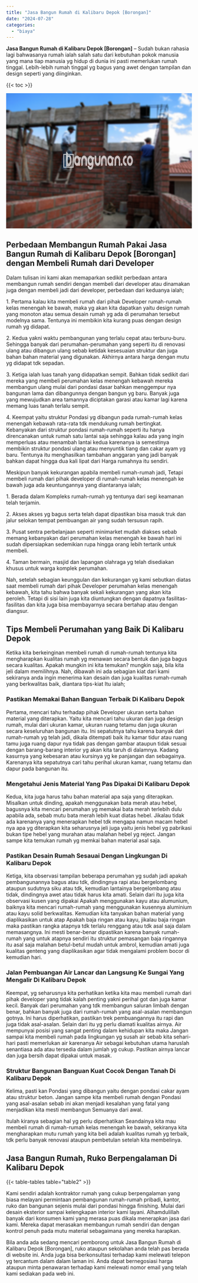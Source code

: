 ```yaml
---
title: "Jasa Bangun Rumah di Kalibaru Depok [Borongan]"
date: "2024-07-28"
categories: 
  - "biaya"
---
```


**Jasa Bangun Rumah di Kalibaru Depok \[Borongan\]** – Sudah bukan rahasia lagi bahwasanya rumah ialah salah satu dari kebutuhan pokok manusia yang mana tiap manusia yg hidup di dunia ini pasti memerlukan rumah tinggal. Lebih-lebih rumah tinggal yg bagus yang awet dengan tampilan dan design seperti yang diinginkan.

{{< toc >}}

![Jasa Bangun Rumah di Kalibaru Depok [Borongan]](/images/borong-bangunan-37.png)

## Perbedaan Membangun Rumah Pakai Jasa Bangun Rumah di Kalibaru Depok \[Borongan\] dengan Membeli Rumah dari Developer

Dalam tulisan ini kami akan memaparkan sedikit perbedaan antara membangun rumah sendiri dengan membeli dari developer atau dinamakan juga dengan membeli jadi dari developer, perbedaan dari keduanya ialah;

1\. Pertama kalau kita membeli rumah dari pihak Developer rumah-rumah kelas menengah ke bawah, maka yg akan kita dapatkan yaitu design rumah yang monoton atau semua desain rumah yg ada di perumahan tersebut modelnya sama. Tentunya ini membikin kita kurang puas dengan design rumah yg didapat.

2\. Kedua yakni waktu pembangunan yang terlalu cepat atau terburu-buru. Sehingga banyak dari perumahan-perumahan yang seperti itu di renovasi ulang atau dibangun ulang sebab ketidak kesesuaian struktur dan juga bahan bahan material yang digunakan. Akhirnya antara harga dengan mutu yg didapat tdk sepadan.

3\. Ketiga ialah luas tanah yang didapatkan sempit. Bahkan tidak sedikit dari mereka yang membeli perumahan kelas menengah kebawah mereka membangun ulang mulai dari pondasi dasar bahkan menggempur nya bangunan lama dan dibangunnya dengan bangun yg baru. Banyak juga yang mewujudkan area tamannya diciptakan garasi atau kamar lagi karena memang luas tanah terlalu sempit.

4\. Keempat yaitu struktur Pondasi yg dibangun pada rumah-rumah kelas menengah kebawah rata-rata tdk mendukung rumah bertingkat. Kebanyakan dari struktur pondasi rumah-rumah seperti itu hanya direncanakan untuk rumah satu lantai saja sehingga kalau ada yang ingin memperluas atau menambah lantai kedua karenanya ia semestinya membikin struktur pondasi ulang atau menyuntik tiang dan cakar ayam yg baru. Tentunya itu menghasilkan tambahan anggaran yang jadi banyak bahkan dapat hingga dua kali lipat dari Harga rumahnya itu sendiri.

Meskipun banyak kekurangan apabila membeli rumah-rumah jadi, Tetapi membeli rumah dari pihak developer di rumah-rumah kelas menengah ke bawah juga ada keuntungannya yang diantaranya ialah;

1\. Berada dalam Kompleks rumah-rumah yg tentunya dari segi keamanan telah terjamin.

2\. Akses akses yg bagus serta telah dapat dipastikan bisa masuk truk dan jalur selokan tempat pembuangan air yang sudah tersusun rapih.

3\. Pusat sentra perbelanjaan seperti minimarket mudah diakses sebab memang kebanyakan dari perumahan kelas menengah ke bawah hari ini sudah dipersiapkan sedemikian rupa hingga orang lebih tertarik untuk membeli.

4\. Taman bermain, masjid dan lapangan olahraga yg telah disediakan khusus untuk warga komplek perumahan.

Nah, setelah sebagian keunggulan dan kekurangan yg kami sebutkan diatas saat membeli rumah dari pihak Developer perumahan kelas menengah kebawah, kita tahu bahwa banyak sekali kekurangan yang akan kita peroleh. Tetapi di sisi lain juga kita diuntungkan dengan dapatnya fasilitas-fasilitas dan kita juga bisa membayarnya secara bertahap atau dengan diangsur.

## Tips Membeli Perumahan yang Baik Di Kalibaru Depok

Ketika kita berkeinginan membeli rumah di rumah-rumah tentunya kita mengharapkan kualitas rumah yg menawan secara bentuk dan juga bagus secara kualitas. Apakah mungkin ini kita temukan? mungkin saja, bila kita jeli dalam memilihnya. Nah, dibawah ini ada sebagian kiat dari kami sekiranya anda ingin menerima kan desain dan juga kualitas rumah-rumah yang berkwalitas baik, diantara tips-kiat Itu ialah;

### Pastikan Memakai Bahan Banguan Terbaik Di Kalibaru Depok

Pertama, mencari tahu terhadap pihak Developer ukuran serta bahan material yang diterapkan. Yaitu kita mencari tahu ukuran dan juga design rumah, mulai dari ukuran kamar, ukuran ruang tetamu dan juga ukuran secara keseluruhan bangunan itu. Ini sepatutnya tahu karena banyak dari rumah-rumah yg telah jadi, dikala ditempati baik itu kamar tidur atau ruang tamu juga ruang dapur nya tidak pas dengan gambar ataupun tidak sesuai dengan barang-barang interior yg akan kita taruh di dalamnya. Kadang kasurnya yang kebesaran atau kursinya yg ke panjangan dan sebagainya. Karenanya kita sepatutnya cari tahu perihal ukuran kamar, ruang tetamu dan dapur pada bangunan itu.

### Mengetahui Jenis Material Yang Pas Dipakai Di Kalibaru Depok

Kedua, kita juga harus tahu bahan material apa saja yang diterapkan. Misalkan untuk dinding, apakah menggunakan bata merah atau hebel, bagusnya kita mencari perumahan yg memakai bata merah terlebih dulu apabila ada, sebab mutu bata merah lebih kuat diatas hebel. Jikalau tidak ada karenanya yang menerapkan hebel tdk mengapa namun macam hebel nya apa yg diterapkan kita seharusnya jeli juga yaitu jenis hebel yg pabrikasi bukan tipe hebel yang murahan atau malahan hebel yg reject. Jangan sampe kita temukan rumah yg memkai bahan material asal saja.

### Pastikan Desain Rumah Sesauai Dengan Lingkungan Di Kalibaru Depok

Ketiga, kita observasi tampilan beberapa perumahan yg sudah jadi apakah pembangunannya bagus atau tdk, dindingnya rapi atau bergelombang ataupun sudutnya siku atau tdk, kemudian lantainya bergelombang atau tidak, dindingnya awet atau tidak harus kita amati. Selain dari itu juga kita observasi kusen yang dipakai Apakah menggunakan kayu atau alumunium, baiknya kita mencari rumah-rumah yang menggunakan kusennya aluminium atau kayu solid berkwalitas. Kemudian kita tanyakan bahan material yang diaplikasikan untuk atap Apakah baja ringan atau kayu, jikalau baja ringan maka pastikan rangka atapnya tdk terlalu renggang atau tdk asal saja dalam memasangnya. Ini mesti benar-benar dipastikan karena banyak rumah-rumah yang untuk atapnya sendiri itu struktur pemasangan baja ringannya itu asal saja malahan betul-betul mudah untuk ambrol, kemudian amati juga kualitas genteng yang diaplikasikan agar tidak mengalami problem bocor di kemudian hari.

### Jalan Pembuangan Air Lancar dan Langsung Ke Sungai Yang Mengalir Di Kalibaru Depok

Keempat, yg seharusnya kita perhatikan ketika kita mau membeli rumah dari pihak developer yang tidak kalah penting yakni perihal got dan juga kamar kecil. Banyak dari perumahan yang tdk membangun saluran limbah dengan benar, bahkan banyak juga dari rumah-rumah yang asal-asalan membangun gotnya. Ini harus diperhatikan, pastikan trek pembuangannya itu rapi dan juga tidak asal-asalan. Selain dari itu yg perlu diamati kualitas airnya. Air mempunyai posisi yang sangat penting dalam kehidupan kita maka Jangan sampai kita membeli rumah pada lingkungan yg susah air sebab kita sehari-hari pasti memerlukan air karenanya Air sebagai kebutuhan utama haruslah senantiasa ada atau tersedia dalam jumlah yg cukup. Pastikan airnya lancar dan juga bersih dapat dipakai untuk masak.

### Struktur Bangunan Banguan Kuat Cocok Dengan Tanah Di Kalibaru Depok

Kelima, pasti kan Pondasi yang dibangun yaitu dengan pondasi cakar ayam atau struktur beton. Jangan sampe kita membeli rumah dengan Pondasi yang asal-asalan sebab ini akan menjadi kesalahan yang fatal yang menjadikan kita mesti membangun Semuanya dari awal.

Itulah kiranya sebagian hal yg perlu diperhatikan Seandainya kita mau membeli rumah di rumah-rumah kelas menengah ke bawah, sekiranya kita mengharapkan mutu rumah yang kita beli adalah kualitas rumah yg terbaik, tdk perlu banyak renovasi ataupun pembetulan setelah kita membelinya.

## Jasa Bangun Rumah, Ruko Berpengalaman Di Kalibaru Depok

{{< table-tables table="table2" >}}

Kami sendiri adalah kontraktor rumah yang cukup berpengalaman yang biasa melayani permintaan pembangunan rumah-rumah pribadi, kantor, ruko dan bangunan sejenis mulai dari pondasi hingga finishing. Mulai dari desain eksterior sampai kelengkapan interior kami layani. Alhamdulillah banyak dari konsumen kami yang merasa puas dikala menerapkan jasa dari kami. Mereka dapat merasakan membangun rumah sendiri dan dengan kontrol penuh pada mutu material sebagaimana yang mereka harapkan.

Bila anda ada sedang mencari pemborong untuk Jasa Bangun Rumah di Kalibaru Depok \[Borongan\], ruko ataupun sekolahan anda telah pas berada di website ini. Anda juga bisa berkonsultasi terhadap kami melewati telepon yg tercantum dalam dalam laman ini. Anda dapat bernegosiasi harga ataupun minta penawaran terhadap kami melewati nomor email yang telah kami sediakan pada web ini.
